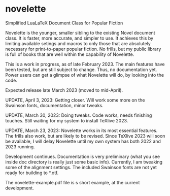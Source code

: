 # novelette
Simplified LuaLaTeX Document Class for Popular Fiction

Novelette is the younger, smaller sibling to the existing Novel document class.
It is faster, more accurate, and simpler to use. It achieves this by limiting
available setings and macros to only those that are absolutely necessary for
print-to-paper popular fiction. No frills, but my public library is full of
books that are well within the capability of Novelette.

This is a work in progress, as of late February 2023. The main features have
been tested, but are still subject to change. Thus, no documentation yet.
Power users can get a glimpse of what Novelette will do, by looking into
the code.

Expected release late March 2023 (moved to mid-April).

UPDATE, April 3, 2023: Getting closer. Will work some more on the
Swainson fonts, documentation, minor tweaks.

UPDATE, March 30, 2023: Doing tweaks. Code works, needs finishing touches.
Still waiting for my system to install TeXlive 2023.

UPDATE, March 23, 2023: Novelette works in its most essential features.
The frills also work, but are likely to be revised. Since TeXlive 2023
will soon be available, I will delay Novelette until my own system has
both 2022 and 2023 running.

Development continues. Documentation is very preliminary (what you see
inside doc directory is really just some basic info). Currently, I am tweaking
some of the alignment settings. The included Swainson fonts are not yet
ready for building to *.otf.

The novelette-example.pdf file is s short example, at the current development.
